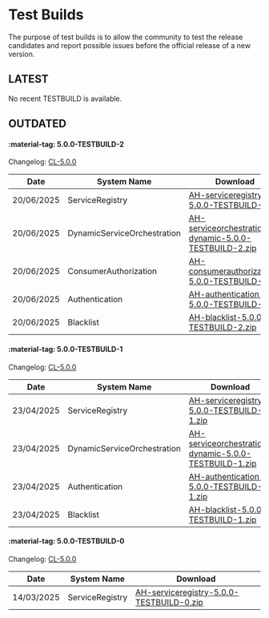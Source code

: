 # Test Builds

The purpose of test builds is to allow the community to test the release candidates and report possible issues before the official release of a new version.

## LATEST

No recent TESTBUILD is available.

## OUTDATED

#### :material-tag: 5.0.0-TESTBUILD-2

Changelog: [CL-5.0.0](../general/changelogs/cl500.md)

Date | System Name | Download
--- | --- | ---
20/06/2025 | ServiceRegistry | [AH-serviceregistry-5.0.0-TESTBUILD-2.zip](https://github.com/eclipse-arrowhead/ah5-core-java-spring/releases/download/v5.0.0-TESTBUILD-2/AH-serviceregistry-5.0.0-TESTBUILD-2.zip)
20/06/2025 | DynamicServiceOrchestration  | [AH-serviceorchestration-dynamic-5.0.0-TESTBUILD-2.zip](https://github.com/eclipse-arrowhead/ah5-core-java-spring/releases/download/v5.0.0-TESTBUILD-2/AH-serviceorchestration-dynamic-5.0.0-TESTBUILD-2.zip)
20/06/2025 | ConsumerAuthorization | [AH-consumerauthorization-5.0.0-TESTBUILD-2.zip](https://github.com/eclipse-arrowhead/ah5-core-java-spring/releases/download/v5.0.0-TESTBUILD-2/AH-consumerauthorization-5.0.0-TESTBUILD-2.zip)
20/06/2025 | Authentication | [AH-authentication-5.0.0-TESTBUILD-2.zip](https://github.com/eclipse-arrowhead/ah5-core-java-spring/releases/download/v5.0.0-TESTBUILD-2/AH-authentication-5.0.0-TESTBUILD-2.zip)
20/06/2025 | Blacklist | [AH-blacklist-5.0.0-TESTBUILD-2.zip](https://github.com/eclipse-arrowhead/ah5-blacklist-java-spring/releases/download/v5.0.0-TESTBUILD-2/AH-blacklist-5.0.0-TESTBUILD-2.zip)

#### :material-tag: 5.0.0-TESTBUILD-1	

Changelog: [CL-5.0.0](../general/changelogs/cl500.md)

Date | System Name | Download
--- | --- | ---
23/04/2025 | ServiceRegistry | [AH-serviceregistry-5.0.0-TESTBUILD-1.zip](https://github.com/eclipse-arrowhead/ah5-core-java-spring/releases/download/v5.0.0-TESTBUILD-1/arrowhead-serviceregistry-5.0.0-TESTBUILD-1.zip)
23/04/2025 | DynamicServiceOrchestration  | [AH-serviceorchestration-dynamic-5.0.0-TESTBUILD-1.zip](https://github.com/eclipse-arrowhead/ah5-core-java-spring/releases/download/v5.0.0-TESTBUILD-1/arrowhead-serviceorchestration-dynamic-5.0.0-TESTBUILD-1.zip)
23/04/2025 | Authentication | [AH-authentication-5.0.0-TESTBUILD-1.zip](https://github.com/eclipse-arrowhead/ah5-core-java-spring/releases/download/v5.0.0-TESTBUILD-1/arrowhead-authentication-5.0.0-TESTBUILD-1.zip)
23/04/2025 | Blacklist | [AH-blacklist-5.0.0-TESTBUILD-1.zip](https://github.com/eclipse-arrowhead/ah5-blacklist-java-spring/releases/download/v5.0.0-TESTBUILD-1/arrowhead-blacklist-5.0.0-TESTBUILD-1.zip)

#### :material-tag: 5.0.0-TESTBUILD-0	

Changelog: [CL-5.0.0](../general/changelogs/cl500.md)

Date | System Name | Download
--- | --- | ---
14/03/2025 | ServiceRegistry | [AH-serviceregistry-5.0.0-TESTBUILD-0.zip](https://github.com/eclipse-arrowhead/ah5-core-java-spring/releases/download/v5.0.0-TESTBUILD-0/arrowhead-serviceregistry-5.0.0-TESTBUILD-0.zip)